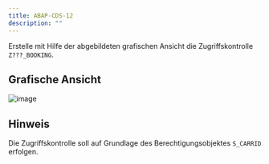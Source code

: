 ```yaml
---
title: ABAP-CDS-12
description: ""
---
```


Erstelle mit Hilfe der abgebildeten grafischen Ansicht die Zugriffskontrolle `Z???_BOOKING`.

## Grafische Ansicht

![image](https://user-images.githubusercontent.com/47243617/204782133-ad53dd2b-f9de-4fd2-b13d-dc132c6dc741.png)

## Hinweis

Die Zugriffskontrolle soll auf Grundlage des Berechtigungsobjektes `S_CARRID` erfolgen.
